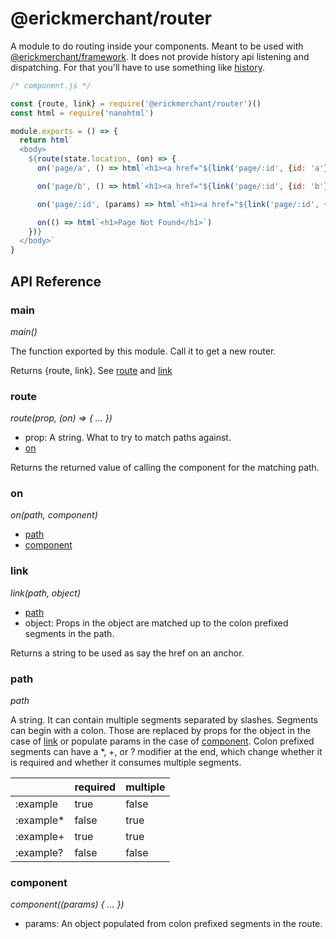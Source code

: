 # @erickmerchant/router

A module to do routing inside your components. Meant to be used with [@erickmerchant/framework](https://github.com/erickmerchant/framework). It does not provide history api listening and dispatching. For that you'll have to use something like [history](https://npmjs.com/package/history).

``` javascript
/* component.js */

const {route, link} = require('@erickmerchant/router')()
const html = require('nanohtml')

module.exports = () => {
  return html`
  <body>
    ${route(state.location, (on) => {
      on('page/a', () => html`<h1><a href="${link('page/:id', {id: 'a'})}">Page A</a></h1>`)

      on('page/b', () => html`<h1><a href="${link('page/:id', {id: 'b'})}">Page B</a></h1>`)

      on('page/:id', (params) => html`<h1><a href="${link('page/:id', {id: params.id})}">Page ${params.id}</a></h1>`)

      on(() => html`<h1>Page Not Found</h1>`)
    })}
  </body>`
}
```

## API Reference

### main

_main()_

The function exported by this module. Call it to get a new router.

Returns {route, link}. See [route](#route) and [link](#link)

### route

_route(prop, (on) => { ... })_

- prop: A string. What to try to match paths against.
- [on](#on)

Returns the returned value of calling the component for the matching path.

### on

_on(path, component)_

- [path](#path)
- [component](#component)

### link

_link(path, object)_

- [path](#path)
- object: Props in the object are matched up to the colon prefixed segments in the path.

Returns a string to be used as say the href on an anchor.

### path

_path_

A string. It can contain multiple segments separated by slashes. Segments can begin with a colon. Those are replaced by props for the object in the case of [link](#link) or populate params in the case of [component](#component). Colon prefixed segments can have a \*, \+, or ? modifier at the end, which change whether it is required and whether it consumes multiple segments.

|| required | multiple
|---|---|---
|:example | true | false
|:example* | false | true
|:example+ | true | true
|:example? | false | false

### component

_component((params) { ... })_

- params: An object populated from colon prefixed segments in the route.
